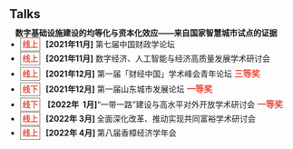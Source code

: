 <h1 id="talks"></h1>

<h2 style="margin: 30px 0px 10px;">Talks</h2>


<h4 style="margin:0 10px 0;">数字基础设施建设的均等化与资本化效应——来自国家智慧城市试点的证据</h4>



<ul style="margin:0 10px 0px;">
  <li style="margin:0 0 5px; margin-left: -15px"><strong style="color:#e74d3c; border:1px solid #757575; padding: 3px;font-size: 0.85rem; margin-right: 10px">线上</strong><strong>[2021年11月]</strong> 第七届中国财政学论坛   </li>  
  <li style="margin:0 0 5px; margin-left: -15px"><strong style="color:#e74d3c; border:1px solid #757575; padding: 3px;font-size: 0.85rem; margin-right: 10px">线上</strong><strong>[2021年11月]</strong> 数字经济、人工智能与经济高质量发展学术研讨会 </li>
  <li style="margin:0 0 5px; margin-left: -15px"><strong style="color:#e74d3c; border:1px solid #757575; padding: 3px;font-size: 0.85rem; margin-right: 10px">线上</strong><strong>[2021年12月]</strong> 第一届「财经中国」学术峰会青年论坛  <strong style="color:#e74d3c;font-size: 0.95rem;">三等奖</strong></li>
  <li style="margin:0 0 5px; margin-left: -15px"><strong style="color:#e74d3c; border:1px solid #757575; padding: 3px;font-size: 0.85rem; margin-right: 10px">线下</strong><strong>[2021年12月]</strong> 第一届山东城市发展论坛   <strong style="color:#e74d3c;font-size: 0.95rem;">一等奖</strong></li>
  <li style="margin:0 0 5px; margin-left: -15px"><strong style="color:#e74d3c; border:1px solid #757575; padding: 3px;font-size: 0.85rem; margin-right: 10px">线下</strong><strong> [2022年&nbsp;&nbsp;1月]</strong>“一带一路”建设与高水平对外开放学术研讨会   <strong style="color:#e74d3c;font-size: 0.95rem;">一等奖</strong></li>
  <li style="margin:0 0 5px; margin-left: -15px"><strong style="color:#e74d3c; border:1px solid #757575; padding: 3px;font-size: 0.85rem; margin-right: 10px">线上</strong><strong>[2022年&nbsp;3月] </strong>全面深化改革、推动实现共同富裕学术研讨会 </li>
  <li style="margin:0 0 5px; margin-left: -15px"><strong style="color:#e74d3c; border:1px solid #757575; padding: 3px;font-size: 0.85rem; margin-right: 10px">线上</strong><strong>[2022年&nbsp;4月] </strong>第八届香樟经济学年会 </li>
</ul>

